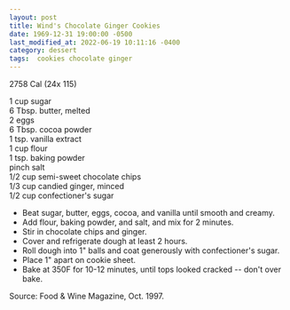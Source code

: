 ```yaml
---
layout: post
title: Wind's Chocolate Ginger Cookies
date: 1969-12-31 19:00:00 -0500
last_modified_at: 2022-06-19 10:11:16 -0400
category: dessert
tags:  cookies chocolate ginger
---
```

2758 Cal (24x 115)

1 cup sugar  
6 Tbsp. butter, melted  
2 eggs  
6 Tbsp. cocoa powder  
1 tsp. vanilla extract  
1 cup flour  
1 tsp. baking powder  
pinch salt  
1/2 cup semi-sweet chocolate chips  
1/3 cup candied ginger, minced  
1/2 cup confectioner's sugar  

* Beat sugar, butter, eggs, cocoa, and vanilla until smooth and creamy.
* Add flour, baking powder, and salt, and mix for 2 minutes.
* Stir in chocolate chips and ginger.
* Cover and refrigerate dough at least 2 hours.
* Roll dough into 1" balls and coat generously with confectioner's sugar.
* Place 1" apart on cookie sheet.
* Bake at 350F for 10-12 minutes, until tops looked cracked -- don't over bake.

Source: Food & Wine Magazine, Oct. 1997.  
